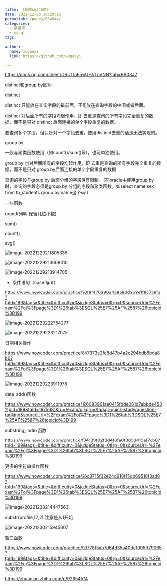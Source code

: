 ```yaml
---
title: 《题解sql45题》
date: 2022-12-26 16:29:15
permalink: /pages/06a944/
categories:
  - 数据库
  - mysql
tags:
  - 
author: 
  name: xugaoyi
  link: https://github.com/xugaoyi

---
```


https://docs.qq.com/sheet/DRUtTaE5wUHVLcVNN?tab=BB08J2



distinct和group by区别

distinct

distinct 只能放在查询字段的最前面，不能放在查询字段的中间或者后面。

distinct 对后面所有的字段均起作用，即 去重是查询的所有字段完全重复的数据，而不是只对 distinct 后面连接的单个字段重复的数据。

要查询多个字段，但只针对一个字段去重，使用distinct去重的话是无法实现的。

group by

一般与聚类函数使用（如count()/sum()等），也可单独使用。

group by 也对后面所有的字段均起作用，即 去重是查询的所有字段完全重复的数据，而不是只对 group by后面连接的单个字段重复的数据

查询的字段与group by 后面分组的字段没有限制。（在oracle中使用group by时，查询的字段必须是group by 分组的字段和聚类函数。如select name,sex from tb_students group by name这个sql）





一些函数

round(列明,保留几位小数)

sum()

count()

avg()

![image-20221229211805335](https://2290653824-github-io.oss-cn-hangzhou.aliyuncs.com/image-20221229211805335.png)



![image-20221229213608310](https://2290653824-github-io.oss-cn-hangzhou.aliyuncs.com/image-20221229213608310.png)

![image-20221229213914705](https://2290653824-github-io.oss-cn-hangzhou.aliyuncs.com/image-20221229213914705.png)



- 条件语句（case 与 if）

https://www.nowcoder.com/practice/30f9f470390a4a8a8dd3b8e1f8c7a9fa?tpId=199&tags=&title=&difficulty=0&judgeStatus=0&rp=0&sourceUrl=%2Fexam%2Foj%3Fpage%3D1%26tab%3DSQL%25E7%25AF%2587%26topicId%3D199

![image-20221229222754277](https://2290653824-github-io.oss-cn-hangzhou.aliyuncs.com/image-20221229222754277.png)

![image-20221229223217075](https://2290653824-github-io.oss-cn-hangzhou.aliyuncs.com/image-20221229223217075.png)





日期相关操作

https://www.nowcoder.com/practice/847373e2fe8d47b4a2c294bdb5bda8b6?tpId=199&tags=&title=&difficulty=0&judgeStatus=0&rp=0&sourceUrl=%2Fexam%2Foj%3Fpage%3D1%26tab%3DSQL%25E7%25AF%2587%26topicId%3D199

![image-20221229223911978](https://2290653824-github-io.oss-cn-hangzhou.aliyuncs.com/image-20221229223911978.png)



date_add()函数

https://www.nowcoder.com/practice/126083961ae0415fbde061d7ebbde453?tpId=199&tqId=1975681&ru=/exam/oj&qru=/ta/sql-quick-study/question-ranking&sourceUrl=%2Fexam%2Foj%3Fpage%3D1%26tab%3DSQL%25E7%25AF%2587%26topicId%3D199





substring_index函数

https://www.nowcoder.com/practice/f04189f92f8d4f6fa0f383d413af7cb8?tpId=199&tags=&title=&difficulty=0&judgeStatus=0&rp=0&sourceUrl=%2Fexam%2Foj%3Fpage%3D1%26tab%3DSQL%25E7%25AF%2587%26topicId%3D199



更多的字符串操作函数

https://www.nowcoder.com/practice/26c8715f32e24d918f15db69518f3ad8?tpId=199&tags=&title=&difficulty=0&judgeStatus=0&rp=0&sourceUrl=%2Fexam%2Foj%3Fpage%3D1%26tab%3DSQL%25E7%25AF%2587%26topicId%3D199



![image-20221230214447563](https://2290653824-github-io.oss-cn-hangzhou.aliyuncs.com/image-20221230214447563.png)

substr(profile,12,2)  注意是从1开始



![image-20221230215945607](https://2290653824-github-io.oss-cn-hangzhou.aliyuncs.com/image-20221230215945607.png)



窗口函数

https://www.nowcoder.com/practice/90778f5ab7d64d35a40dc1095ff79065?tpId=199&tags=&title=&difficulty=0&judgeStatus=0&rp=0&sourceUrl=%2Fexam%2Foj%3Fpage%3D1%26tab%3DSQL%25E7%25AF%2587%26topicId%3D199



https://zhuanlan.zhihu.com/p/92654574
